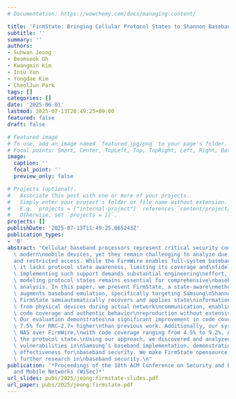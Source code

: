 ```yaml
---
# Documentation: https://wowchemy.com/docs/managing-content/

title: 'FirmState: Bringing Cellular Protocol States to Shannon Baseband Emulation'
subtitle: ''
summary: ''
authors:
- Suhwan Jeong
- Beomseok Oh
- Kwangmin Kim
- Insu Yun
- Yongdae Kim
- CheolJun Park
tags: []
categories: []
date: '2025-06-01'
lastmod: 2025-07-13T20:49:25+09:00
featured: false
draft: false

# Featured image
# To use, add an image named `featured.jpg/png` to your page's folder.
# Focal points: Smart, Center, TopLeft, Top, TopRight, Left, Right, BottomLeft, Bottom, BottomRight.
image:
  caption: ''
  focal_point: ''
  preview_only: false

# Projects (optional).
#   Associate this post with one or more of your projects.
#   Simply enter your project's folder or file name without extension.
#   E.g. `projects = ["internal-project"]` references `content/project/deep-learning/index.md`.
#   Otherwise, set `projects = []`.
projects: []
publishDate: '2025-07-13T11:49:25.065243Z'
publication_types:
- '0'
abstract: "Cellular baseband processors represent critical security components in\
  \ modern\nmobile devices, yet they remain challenging to analyze due to their complexity\n\
  and restricted access. While the FirmWire enables full-system baseband\nemulation,\
  \ it lacks protocol state awareness, limiting its coverage and\nfidelity. While\
  \ implementing such support demands substantial engineering\neffort, accurately\
  \ modeling protocol states remains essential for comprehensive\nbaseband security\
  \ analysis. In this paper, we present FirmState, a state-aware\nmethodology that\
  \ augments baseband emulation, specifically targeting Samsung\nShannon baseband.\
  \ FirmState semiautomatically recovers and applies state\ninformation extracted\
  \ from physical devices during actual network\ncommunication, enabling more complete\
  \ code coverage and authentic behavior\nreproduction without extensive reverse engineering.\
  \ Our evaluation demonstrates\na significant improvement in code coverage, achieving\
  \ 7.5% for RRC–2.7× higher\nthan previous work. Additionally, our system newly supports\
  \ NAS over FirmWire,\nwith code coverage ranging from 4.5% to 9.2%, depending on\
  \ the protocol state.\nUsing our approach, we discovered and analyzed two 1-day\
  \ vulnerabilities in\nSamsung’s baseband implementation, demonstrating FirmState’s\
  \ effectiveness for\nbaseband security. We make FirmState opensource to support\
  \ further research in\nbaseband security.\n"
publication: '*Proceedings of the 18th ACM Conference on Security and Privacy in Wireless
  and Mobile Networks (WiSec)*'
url_slides: pubs/2025/jeong:firmstate-slides.pdf
url_paper: pubs/2025/jeong:firmstate.pdf
---
```

